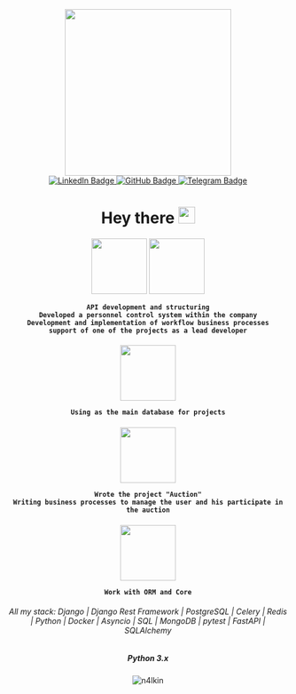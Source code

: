 <div id="header" align="center">
  <img src="https://media1.giphy.com/media/gG9fVWJdN41NeiHhzk/giphy.gif?cid=ecf05e47o7lgjvr9v3rexfhsrkgmvg5fou2s1c76e6k919og&rid=giphy.gif&ct=gf" width="300"/>
<div id="badges">
  <a href="https://www.linkedin.com/in/ilya-brodovoi-019272248/">
    <img src="https://img.shields.io/badge/LinkedIn-blue?style=for-the-badge&logo=linkedin&logoColor=white" alt="LinkedIn Badge"/>
  </a>
  <a href="https://github.com/N4lkin">
    <img src="https://img.shields.io/badge/GitHub-black?style=for-the-badge&logo=github&logoColor=white" alt="GitHub Badge"/>
  </a> 
  <a href="https://t.me/N4lkin">
    <img src="https://img.shields.io/badge/Telegram-blue?style=for-the-badge&logo=telegram&logoColor=white" alt="Telegram Badge"/>
  </a>
</div>
<h1>
  Hey there
  <img src="https://media.giphy.com/media/hvRJCLFzcasrR4ia7z/giphy.gif" width="30px"/>
</h1>
<div id="django">
  <h4>
  <img src="https://blog.skillfactory.ru/wp-content/uploads/2022/03/django_logo.svg-1594273.png" width="100">
  <img src="https://daniel.feldroy.com/images/drf.png" width="100">
    
    API development and structuring
    Developed a personnel control system within the company
    Development and implementation of workflow business processes
    support of one of the projects as a lead developer
  </h4>
</div>
<div id="fastapi">
  <h4>
  <img src="https://timeweb.com/ru/community/article/6a/6aec84e99f708bc438b913c3089e18ae.png" width="100">
  
    
    Using as the main database for projects
  </h4>
</div>
<div id="postgresql">
  <h4>
  <img src="https://fastapi.tiangolo.com/img/logo-margin/logo-teal.png" width="100">
    
    Wrote the project "Auction"
    Writing business processes to manage the user and his participate in the auction
  </h4>
</div>
<div id="sqlalchemy">
  <h4>
  <img src="https://quintagroup.com/cms/python/images/sqlalchemy-logo.png/@@images/eca35254-a2db-47a8-850b-2678f7f8bc09.png" width="100">
    
    Work with ORM and Core
  </h4>
</div>
  
<div id="stack">
  <h6>
    All my stack: Django | Django Rest Framework | PostgreSQL | Celery | Redis | Python | Docker | Asyncio | SQL | MongoDB | pytest | FastAPI | SQLAlchemy
  </h6>
  <h5>
    Python 3.x
  </h5>
</div>
  <img src="https://komarev.com/ghpvc/?username=n4lkin&label=Visitors&color=29d1a7&style=flat" alt="n4lkin" /> </p>
